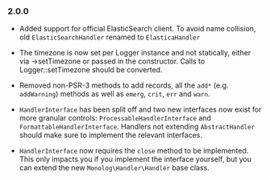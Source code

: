 ### 2.0.0

- Added support for official ElasticSearch client. To avoid name collision, 
  old `ElasticSearchHandler` renamed to `ElasticaHandler`

- The timezone is now set per Logger instance and not statically, either
  via ->setTimezone or passed in the constructor. Calls to Logger::setTimezone
  should be converted.

- Removed non-PSR-3 methods to add records, all the `add*` (e.g. `addWarning`)
  methods as well as `emerg`, `crit`, `err` and `warn`.

- `HandlerInterface` has been split off and two new interfaces now exist for
  more granular controls: `ProcessableHandlerInterface` and
  `FormattableHandlerInterface`. Handlers not extending `AbstractHandler`
  should make sure to implement the relevant interfaces.

- `HandlerInterface` now requires the `close` method to be implemented. This
  only impacts you if you implement the interface yourself, but you can extend
  the new `Monolog\Handler\Handler` base class.
